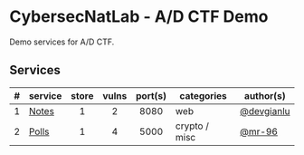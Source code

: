 # CybersecNatLab - A/D CTF Demo

Demo services for A/D CTF.

## Services

|  #  | service                     | store | vulns | port(s) | categories    | author(s)                                  |
| :-: | :-------------------------- | :---: | :---: | :-----: | ------------- | ------------------------------------------ |
|  1  | [Notes](/services/service1) |   1   |   2   |  8080   | web           | [@devgianlu](https://github.com/devgianlu) |
|  2  | [Polls](/services/service2) |   1   |   4   |  5000   | crypto / misc | [@mr-96](https://github.com/mr-96)         |
